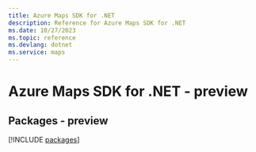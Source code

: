```yaml
---
title: Azure Maps SDK for .NET
description: Reference for Azure Maps SDK for .NET
ms.date: 10/27/2023
ms.topic: reference
ms.devlang: dotnet
ms.service: maps
---
```

# Azure Maps SDK for .NET - preview
## Packages - preview
[!INCLUDE [packages](maps-index.md)]
